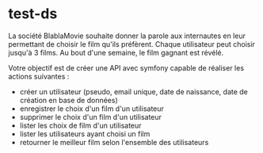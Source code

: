 # test-ds

La société BlablaMovie souhaite donner la parole aux internautes en leur
permettant de choisir le film qu'ils préfèrent. Chaque utilisateur peut
choisir jusqu'à 3 films. Au bout d'une semaine, le film gagnant est révélé.

Votre objectif est de créer une API avec symfony capable de réaliser les
actions suivantes : 

 - créer un utilisateur (pseudo, email unique, date de naissance, date
de création en base de données)
 - enregistrer le choix d'un film d'un utilisateur
 - supprimer le choix d'un film d'un utilisateur
 - lister les choix de film d'un utilisateur
 - lister les utilisateurs ayant choisi un film
 - retourner le meilleur film selon l'ensemble des utilisateurs

